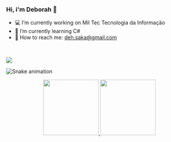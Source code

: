 ### Hi, i'm Deborah 🌸

- 💻 I’m currently working on Mil Tec Tecnologia da Informação
- 📖 I’m currently learning C#
- 📧 How to reach me: deh.saka@gmail.com
<br>

![](https://komarev.com/ghpvc/?username=deborahsakamoto&color=ff69b4&style=for-the-badge&label=Visitas+ao+meu+Perfil)



![Snake animation](https://github.com/deborahsakamoto/deborahsakamoto/blob/output/github-contribution-grid-snake.svg)

<div align="center">
  <a href="https://github.com/deborahsakamoto">
  <img height="150em" src="https://github-readme-stats.vercel.app/api?username=deborahsakamoto&show_icons=true&theme=dracula&include_all_commits=true&count_private=true"/>
  <img height="150em" src="https://github-readme-stats.vercel.app/api/top-langs/?username=deborahsakamoto&layout=compact&langs_count=7&theme=dracula"/>
</div>

